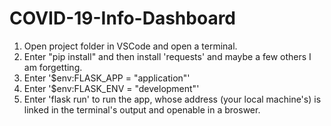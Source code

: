 # COVID-19-Info-Dashboard

1. Open project folder in VSCode and open a terminal.
2. Enter "pip install" and then install 'requests' and maybe a few others I am forgetting.
3. Enter '$env:FLASK_APP = "application"'
4. Enter '$env:FLASK_ENV = "development"'
5. Enter 'flask run' to run the app, whose address (your local machine's) is linked in the terminal's output and openable in a broswer.
